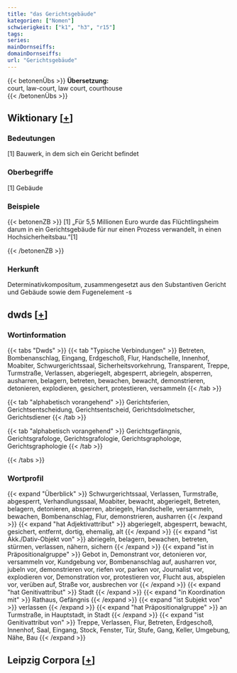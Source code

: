 ```yaml
---
title: "das Gerichtsgebäude"
kategorien: ["Nomen"]
schwierigkeit: ["k1", "h3", "r15"]
tags:
series:
mainDornseiffs:
domainDornseiffs:
url: "Gerichtsgebäude"
---
```


{{< betonenÜbs >}}
**Übersetzung:**  
court, law-court, law court, courthouse  
{{< /betonenÜbs >}}

## Wiktionary [[+](https://de.wiktionary.org/wiki/Gerichtsgebäude)]

### Bedeutungen
[1] Bauwerk, in dem sich ein Gericht befindet  

### Oberbegriffe
[1] Gebäude  

### Beispiele
{{< betonenZB >}}
[1] „Für 5,5 Millionen Euro wurde das Flüchtlingsheim darum in ein Gerichtsgebäude für nur einen Prozess verwandelt, in einen Hochsicherheitsbau.“[1]  

{{< /betonenZB >}}
### Herkunft
Determinativkompositum, zusammengesetzt aus den Substantiven Gericht und Gebäude sowie dem Fugenelement -s  



## dwds [[+](https://www.dwds.de/wb/Gerichtsgebäude)]

### Wortinformation
{{< tabs "Dwds" >}}
{{< tab "Typische Verbindungen" >}}
Betreten, Bombenanschlag, Eingang, Erdgeschoß, Flur, Handschelle, Innenhof, Moabiter, Schwurgerichtssaal, Sicherheitsvorkehrung, Transparent, Treppe, Turmstraße, Verlassen, abgeriegelt, abgesperrt, abriegeln, absperren, ausharren, belagern, betreten, bewachen, bewacht, demonstrieren, detonieren, explodieren, gesichert, protestieren, versammeln
{{< /tab >}}

{{< tab "alphabetisch vorangehend" >}}
Gerichtsferien, Gerichtsentscheidung, Gerichtsentscheid, Gerichtsdolmetscher, Gerichtsdiener
{{< /tab >}}

{{< tab "alphabetisch vorangehend" >}}
Gerichtsgefängnis, Gerichtsgrafologe, Gerichtsgrafologie, Gerichtsgraphologe, Gerichtsgraphologie
{{< /tab >}}

{{< /tabs >}}

### Wortprofil
{{< expand "Überblick" >}} Schwurgerichtssaal, Verlassen, Turmstraße, abgesperrt, Verhandlungssaal, Moabiter, bewacht, abgeriegelt, Betreten, belagern, detonieren, absperren, abriegeln, Handschelle, versammeln, bewachen, Bombenanschlag, Flur, demonstrieren, ausharren {{< /expand >}}
{{< expand "hat Adjektivattribut" >}} abgeriegelt, abgesperrt, bewacht, gesichert, entfernt, dortig, ehemalig, alt {{< /expand >}}
{{< expand "ist Akk./Dativ-Objekt von" >}} abriegeln, belagern, bewachen, betreten, stürmen, verlassen, nähern, sichern {{< /expand >}}
{{< expand "ist in Präpositionalgruppe" >}} Gebot in, Demonstrant vor, detonieren vor, versammeln vor, Kundgebung vor, Bombenanschlag auf, ausharren vor, jubeln vor, demonstrieren vor, riefen vor, parken vor, Journalist vor, explodieren vor, Demonstration vor, protestieren vor, Flucht aus, abspielen vor, verüben auf, Straße vor, ausbrechen vor {{< /expand >}}
{{< expand "hat Genitivattribut" >}} Stadt {{< /expand >}}
{{< expand "in Koordination mit" >}} Rathaus, Gefängnis {{< /expand >}}
{{< expand "ist Subjekt von" >}} verlassen {{< /expand >}}
{{< expand "hat Präpositionalgruppe" >}} an Turmstraße, in Hauptstadt, in Stadt {{< /expand >}}
{{< expand "ist Genitivattribut von" >}} Treppe, Verlassen, Flur, Betreten, Erdgeschoß, Innenhof, Saal, Eingang, Stock, Fenster, Tür, Stufe, Gang, Keller, Umgebung, Nähe, Bau {{< /expand >}}

## Leipzig Corpora [[+](https://corpora.uni-leipzig.de/en/res?word=Gerichtsgebäude&corpusId=deu_newscrawl-public_2018)]

